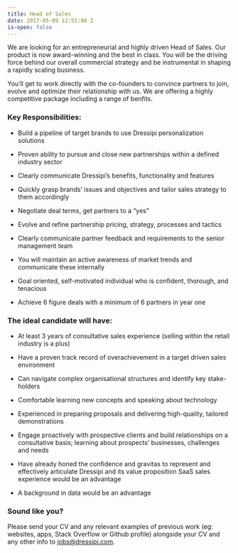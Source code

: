 ```yaml
---
title: Head of Sales
date: 2017-05-09 12:51:00 Z
is-open: false
---
```


We are looking for an entrepreneurial and highly driven Head of Sales. Our product is now award-winning and the best in class. You will be the driving force behind our overall commercial strategy and be instrumental in shaping a rapidly scaling business.

You’ll get to work directly with the co-founders to convince partners to join, evolve and optimize their relationship with us. We are offering a highly competitive package including a range of benfits.

### Key Responsibilities:

* Build a pipeline of target brands to use Dressipi personalization solutions

* Proven ability to pursue and close new partnerships within a defined industry sector

* Clearly communicate Dressipi’s benefits, functionality and features

* Quickly grasp brands’ issues and objectives and tailor sales strategy to them accordingly

* Negotiate deal terms, get partners to a “yes”

* Evolve and refine partnership pricing, strategy, processes and tactics

* Clearly communicate partner feedback and requirements to the senior management team

* You will maintain an active awareness of market trends and communicate these internally

* Goal oriented, self-motivated individual who is confident, thorough, and tenacious

* Achieve 6 figure deals with a minimum of 6 partners in year one

### The ideal candidate will have:

* At least 3 years of consultative sales experience (selling within the retail industry is a plus)

* Have a proven track record of overachievement in a target driven sales environment

* Can navigate complex organisational structures and identify key stake-holders

* Comfortable learning new concepts and speaking about technology

* Experienced in preparing proposals and delivering high-quality, tailored demonstrations

* Engage proactively with prospective clients and build relationships on a consultative basis; learning about prospects’ businesses, challenges and needs

* Have already honed the confidence and gravitas to represent and effectively articulate Dressipi and its value proposition
  SaaS sales experience would be an advantage

* A background in data would be an advantage

### Sound like you?

Please send your CV and any relevant examples of previous work (eg: websites, apps, Stack Overflow or Github profile) alongside your CV and any other info to [jobs@dressipi.com](mailto:jobs@dressipi.com).